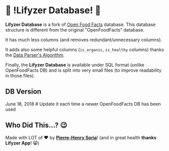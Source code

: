 # 🍏 !Lifyzer Database! 🍓

**Lifyzer Database** is a fork of [Open Food Facts](https://openfoodfacts.org) database. This database structure is different from the original "OpenFoodFacts" database.

It has much less columns (and removes redundant/unnecessary columns).

It adds also some helpful columns (`is_organic`, `is_healthy` columns) thanks the [Data Parser's Algorithm](https://github.com/Lifyzer/Data-Parser-System).

Finally, the **Lifyzer Database** is available under SQL format (unlike OpenFoodFacts DB) and is split into very small files (to improve readability in those files). 


## DB Version

June 18, 2018  # Update it each time a newer OpenFoodFacts DB has been used


## Who Did This...? 😉

Made with LOT of ❤️ by **[Pierre-Henry Soria](http://pierrehenry.be)**! (and in great health **thanks Lifyzer App**! 😸)
